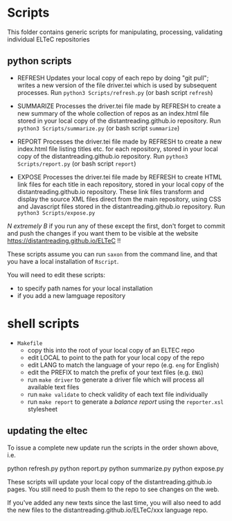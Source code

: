 # Scripts
This folder contains generic scripts for manipulating, processing, validating individual ELTeC repositories

## python scripts

 - REFRESH
  Updates your local copy of each repo by doing "git pull"; writes a new version of the file driver.tei which is used by subsequent processes.  Run `python3 Scripts/refresh.py` (or bash script `refresh`)

 - SUMMARIZE
  Processes the driver.tei file made by REFRESH to create a new summary of the whole collection of repos as an index.html file stored in your local copy of the distantreading.github.io repository. Run `python3 Scripts/summarize.py` (or bash script `summarize`)

 - REPORT
  Processes the driver.tei file made by REFRESH to create a new index.html file listing titles etc. for each repository, stored in your local copy of the distantreading.github.io repository. Run `python3 Scripts/report.py` (or bash script `report`)

 - EXPOSE
  Processes the driver.tei file made by REFRESH to create HTML link files for each title in each repository, stored in your local copy of the distantreading.github.io repository. These link files transform and display the source XML files direct from the main repository, using CSS and Javascript files stored in the distantreading.github.io repository.
  Run `python3 Scripts/expose.py` 

*N extremely B* if you run any of these except the first, don't forget to commit and push the changes if you want them to be visible at the website https://distantreading.github.io/ELTeC !!

These scripts assume you can run `saxon` from the command line, and that you have a local installation of `Rscript`.

You will need to edit these scripts:
 - to specify path names for your local installation
 - if you add a new lamguage repository
 
 # shell scripts

- `Makefile`
  - copy this into the root of your local copy of an ELTEC repo
  - edit LOCAL to point to the path for your local copy of the repo
  - edit LANG to match the language of your repo (e.g. `eng` for English)
  - edit the PREFIX to match the prefix of your text files (e.g. `ENG`)
  - run `make driver` to generate a driver file which will process all available text files
  - run `make validate` to check validity of each text file individually
  - run `make report` to generate a *balance report* using the `reporter.xsl` stylesheet


## updating the eltec

To issue a complete new update run the scripts in the order shown above, i.e.

python refresh.py
python report.py
python summarize.py
python expose.py

These scripts will update your local copy of the distantreading.github.io pages. You still need to push them to the repo to see changes on the web.

If you've added any new texts since the last time, you will also need to add the new files to the distantreading.github.io/ELTeC/xxx language repo.
